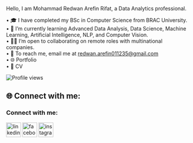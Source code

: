 Hello, I am Mohammad Redwan Arefin Rifat, a Data Analytics professional.

• 🎓 I have completed my BSc in Computer Science from BRAC University.  
• 🌱 I’m currently learning Advanced Data Analysis, Data Science, Machine Learning, Artificial Intelligence, NLP, and Computer Vision.  
• 🧑‍💻 I’m open to collaborating on remote roles with multinational companies.  
• 📧 To reach me, email me at [redwan.arefin011235@gmail.com](mailto:redwan.arefin011235@gmail.com)  
• 🌐 Portfolio  
• 📄 CV

![Profile views](https://komarev.com/ghpvc/?username=redwan011235&color=blue)

## 🌐 Connect with me:

<h3 align="left">Connect with me:</h3>
<p align="left">
  <a href="https://www.linkedin.com/in/redwanarefin/" target="blank"><img align="center" src="https://cdn.jsdelivr.net/gh/devicons/devicon/icons/linkedin/linkedin-original.svg" alt="linkedin" height="40" width="40" /></a>
  <a href="https://www.facebook.com/redwan.arefin011235/" target="blank"><img align="center" src="https://cdn.jsdelivr.net/gh/simple-icons/simple-icons/icons/facebook.svg" alt="facebook" height="40" width="40" /></a>
  <a href="https://www.instagram.com/redwan.arefin/" target="blank"><img align="center" src="https://cdn.jsdelivr.net/gh/simple-icons/simple-icons/icons/instagram.svg" alt="instagram" height="40" width="40" /></a>
</p>










